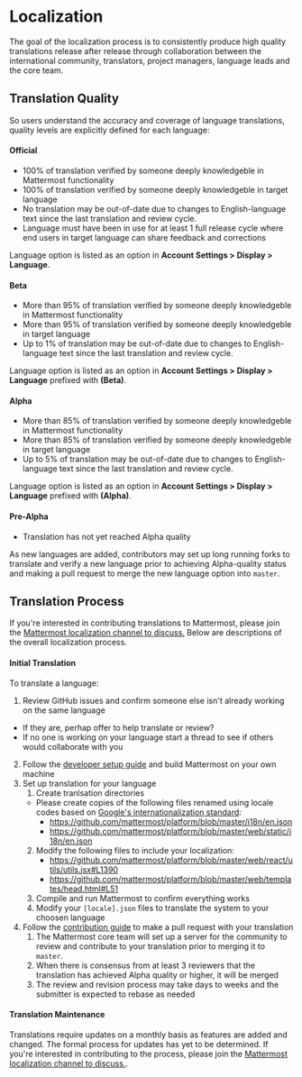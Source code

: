 # Localization 

The goal of the localization process is to consistently produce high quality translations release after release through collaboration between the international community, translators, project managers, language leads and the core team.

## Translation Quality 

So users understand the accuracy and coverage of language translations, quality levels are explicitly defined for each language: 

#### Official 
- 100% of translation verified by someone deeply knowledgeble in Mattermost functionality
- 100% of translation verified by someone deeply knowledgeble in target language 
- No translation may be out-of-date due to changes to English-language text since the last translation and review cycle.
- Language must have been in use for at least 1 full release cycle where end users in target language can share feedback and corrections 

Language option is listed as an option in **Account Settings > Display > Language**.

#### Beta
- More than 95% of translation verified by someone deeply knowledgeble in Mattermost functionality
- More than 95% of translation verified by someone deeply knowledgeble in target language
- Up to 1% of translation may be out-of-date due to changes to English-language text since the last translation and review cycle.

Language option is listed as an option in **Account Settings > Display > Language** prefixed with **(Beta)**.

#### Alpha 
- More than 85% of translation verified by someone deeply knowledgeble in Mattermost functionality
- More than 85% of translation verified by someone deeply knowledgeble in target language
- Up to 5% of translation may be out-of-date due to changes to English-language text since the last translation and review cycle.

Language option is listed as an option in **Account Settings > Display > Language** prefixed with **(Alpha)**.

#### Pre-Alpha 
- Translation has not yet reached Alpha quality 

As new languages are added, contributors may set up long running forks to translate and verify a new language prior to achieving Alpha-quality status and making a pull request to merge the new language option into `master`. 

## Translation Process

If you're interested in contributing translations to Mattermost, please join the [Mattermost localization channel to discuss.](https://pre-release.mattermost.com/core/channels/localization) Below are descriptions of the overall localization process.

#### Initial Translation 

To translate a language: 

1. Review GitHub issues and confirm someone else isn't already working on the same language
  - If they are, perhap offer to help translate or review? 
  - If no one is working on your language start a thread to see if others would collaborate with you
2. Follow the [developer setup guide](http://docs.mattermost.com/developer/developer-setup.html) and build Mattermost on your own machine
3. Set up translation for your language
   1. Create tranlsation directories 
    - Please create copies of the following files renamed using locale codes based on [Google's internationalization standard](https://developer.chrome.com/webstore/i18n): 
      - https://github.com/mattermost/platform/blob/master/i18n/en.json
      - https://github.com/mattermost/platform/blob/master/web/static/i18n/en.json
   2. Modify the following files to include your localization: 
      - https://github.com/mattermost/platform/blob/master/web/react/utils/utils.jsx#L1390
      - https://github.com/mattermost/platform/blob/master/web/templates/head.html#L51
   3. Compile and run Mattermost to confirm everything works
   4. Modify your `[locale].json` files  to translate the system to your choosen language
4. Follow the [contribution guide](http://docs.mattermost.com/developer/contribution-guide.html) to make a pull request with your translation 
   1. The Mattermost core team will set up a server for the community to review and contribute to your translation prior to merging it to `master`. 
   2. When there is consensus from at least 3 reviewers that the translation has achieved Alpha quality or higher, it will be merged
   3. The review and revision process may take days to weeks and the submitter is expected to rebase as needed 

#### Translation Maintenance 

Translations require updates on a monthly basis as features are added and changed. The formal process for updates has yet to be determined. If you're interested in contributing to the process, please join the [Mattermost localization channel to discuss.](https://pre-release.mattermost.com/core/channels/localization). 
